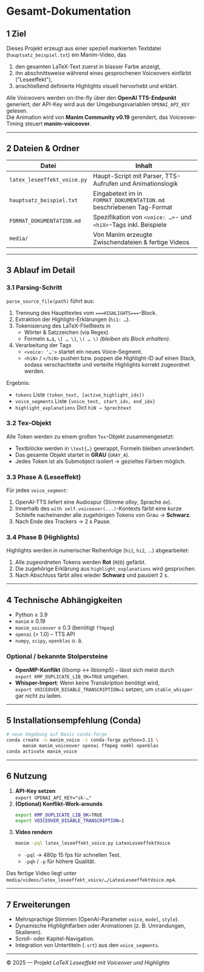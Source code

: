 # Gesamt-Dokumentation

## 1  Ziel
Dieses Projekt erzeugt aus einer speziell markierten Textdatei (`hauptsatz_beispiel.txt`) ein Manim-Video, das
1. den gesamten LaTeX-Text zuerst in blasser Farbe anzeigt,
2. ihn abschnittsweise während eines gesprochenen Voiceovers einfärbt ("Leseeffekt"),
3. anschließend definierte Highlights visuell hervorhebt und erklärt.

Alle Voiceovers werden on-the-fly über den **OpenAI TTS-Endpunkt** generiert; der API-Key wird aus der Umgebungs­variablen `OPENAI_API_KEY` gelesen.  
Die Animation wird von **Manim Community v0.19** gerendert, das Voiceover-Timing steuert **manim-voiceover**.

---

## 2  Dateien & Ordner
| Datei | Inhalt |
|-------|--------|
| `latex_leseeffekt_voice.py` | Haupt-Script mit Parser, TTS-Aufrufen und Animations­logik |
| `hauptsatz_beispiel.txt` | Eingabetext im in `FORMAT_DOKUMENTATION.md` beschriebenen Tag-Format |
| `FORMAT_DOKUMENTATION.md` | Spezifikation von `<voice: …>`- und `<hiX>`-Tags inkl. Beispiele |
| `media/` | Von Manim erzeugte Zwischendateien & fertige Videos |

---

## 3  Ablauf im Detail
### 3.1  Parsing-Schritt
`parse_source_file(path)` führt aus:
1. Trennung des Haupttextes vom `===HIGHLIGHTS===`-Block.  
2. Extraktion der Highlight-Erklärungen (`hi1: …`).
3. Tokenisierung des LaTeX-Fließtexts in
   * Wörter & Satzzeichen (via Regex)
   * Formeln  `$…$`, `\[ … \]`, `\( … \)`  *(bleiben als Block erhalten)*.
4. Verarbeitung der Tags
   * `<voice: '…'>` startet ein neues Voice-Segment.
   * `<hiN>` / `</hiN>` pushen bzw. poppen die Highlight-ID auf einen Stack, sodass verschachtelte und verteilte Highlights korrekt zugeordnet werden.

Ergebnis:
* `tokens`   Liste `(token_text, [active_highlight_ids])`
* `voice_segments`   Liste `{voice_text, start_idx, end_idx}`
* `highlight_explanations`   Dict `hiN → Sprechtext`

### 3.2  Tex-Objekt
Alle Token werden zu einem großen `Tex`-Objekt zusammengesetzt:
* Textblöcke werden in `\text{…}` gewrappt, Formeln bleiben unverändert.
* Das gesamte Objekt startet in **GRAU** (`GRAY_A`).
* Jedes Token ist als Submobject isoliert → gezieltes Färben möglich.

### 3.3  Phase A  (Leseeffekt)
Für jedes `voice_segment`:
1. OpenAI-TTS liefert eine Audiospur (Stimme *alloy*, Sprache `de`).
2. Innerhalb des `with self.voiceover(...)`-Kontexts färbt eine kurze Schleife nacheinander alle zugehörigen Tokens von Grau → **Schwarz**.
3. Nach Ende des Trackers → 2 s Pause.

### 3.4  Phase B  (Highlights)
Highlights werden in numerischer Reihenfolge (`hi1`, `hi2`, …) abgearbeitet:
1. Alle zugeordneten Tokens werden **Rot** (`RED`) gefärbt.
2. Die zugehörige Erklärung aus `highlight_explanations` wird gesprochen.
3. Nach Abschluss färbt alles wieder **Schwarz** und pausiert 2 s.

---

## 4  Technische Abhängigkeiten
* Python ≥ 3.9
* `manim` ≥ 0.19
* `manim_voiceover` ≥ 0.3  (benötigt `ffmpeg`)
* `openai` (> 1.0) – TTS API
* `numpy`, `scipy`, `openblas` o. ä.

### Optional / bekannte Stolpersteine
* **OpenMP-Konflikt** (libomp ↔ libiomp5) – lässt sich meist durch<br>`export KMP_DUPLICATE_LIB_OK=TRUE` umgehen.
* **Whisper-Import**: Wenn keine Transkription benötigt wird,<br>`export VOICEOVER_DISABLE_TRANSCRIPTION=1` setzen, um `stable_whisper` gar nicht zu laden.

---

## 5  Installationsempfehlung (Conda)
```bash
# neue Umgebung auf Basis conda-forge
conda create -n manim_voice -c conda-forge python=3.11 \
      manim manim_voiceover openai ffmpeg nomkl openblas
conda activate manim_voice
```

---

## 6  Nutzung
1. **API-Key setzen**  
   `export OPENAI_API_KEY="sk-…"`
2. **(Optional) Konflikt-Work-arounds**  
   ```bash
   export KMP_DUPLICATE_LIB_OK=TRUE
   export VOICEOVER_DISABLE_TRANSCRIPTION=1
   ```
3. **Video rendern**  
   ```bash
   manim -pql latex_leseeffekt_voice.py LatexLeseeffektVoice
   ```
   * `-pql` → 480p 15 fps für schnellen Test.  
   * `-pqh` / `-p` für höhere Qualität.

Das fertige Video liegt unter `media/videos/latex_leseeffekt_voice/…/LatexLeseeffektVoice.mp4`.

---

## 7  Erweiterungen
* Mehrsprachige Stimmen (OpenAI-Parameter `voice`, `model`, `style`).
* Dynamische Highlightfarben oder Animationen (z. B. Umrandungen, Skalieren).
* Scroll- oder Kapitel-Navigation.
* Integration von Untertiteln (`.srt`) aus den `voice_segments`.

---

© 2025 — Projekt *LaTeX Leseeffekt mit Voiceover und Highlights* 